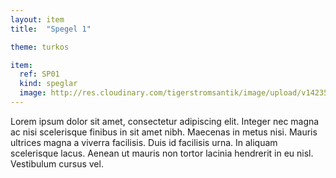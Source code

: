 ```yaml
---
layout: item
title:  "Spegel 1"

theme: turkos

item:
  ref: SP01
  kind: speglar
  image: http://res.cloudinary.com/tigerstromsantik/image/upload/v1423508152/Empirespegel_Johan_Martin_Berg._dhcmyb.jpg
---
```


Lorem ipsum dolor sit amet, consectetur adipiscing elit. Integer nec magna ac nisi scelerisque finibus in sit amet nibh. Maecenas in metus nisi. Mauris ultrices magna a viverra facilisis. Duis id facilisis urna. In aliquam scelerisque lacus. Aenean ut mauris non tortor lacinia hendrerit in eu nisl. Vestibulum cursus vel.


